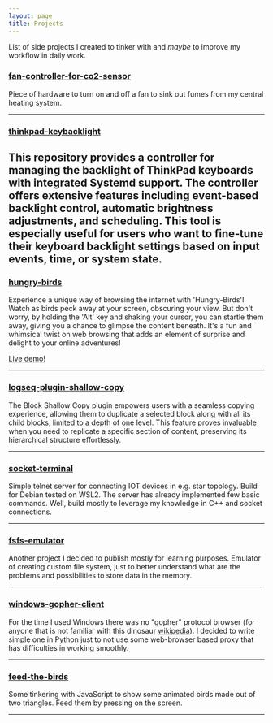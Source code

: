 ```yaml
---
layout: page
title: Projects
---
```


List of side projects I created to tinker with and _maybe_ to improve my workflow in daily work.

### [fan-controller-for-co2-sensor](https://mateuszmyalski.github.io/fan-controller-for-co2-sensor.html)
Piece of hardware to turn on and off a fan to sink out fumes from my central heating system.

---

### [thinkpad-keybacklight](https://github.com/MateuszMyalski/thinkpad-keybacklight)
This repository provides a controller for managing the backlight of ThinkPad keyboards with integrated Systemd support. The controller offers extensive features including event-based backlight control, automatic brightness adjustments, and scheduling. This tool is especially useful for users who want to fine-tune their keyboard backlight settings based on input events, time, or system state.
---

### [hungry-birds](https://github.com/MateuszMyalski/hungry-birds)
Experience a unique way of browsing the internet with 'Hungry-Birds'! Watch as birds peck away at your screen, obscuring your view. But don't worry, by holding the 'Alt' key and shaking your cursor, you can startle them away, giving you a chance to glimpse the content beneath. It's a fun and whimsical twist on web browsing that adds an element of surprise and delight to your online adventures!

[Live demo!](https://mateuszmyalski.github.io/static/hungry-birds/)

---

### [logseq-plugin-shallow-copy](https://github.com/MateuszMyalski/logseq-plugin-shallow-copy)
The Block Shallow Copy plugin empowers users with a seamless copying experience, allowing them to duplicate a selected block along with all its child blocks, limited to a depth of one level. This feature proves invaluable when you need to replicate a specific section of content, preserving its hierarchical structure effortlessly.

---

### [socket-terminal](https://github.com/MateuszMyalski/socket-terminal)
Simple telnet server for connecting IOT devices in e.g. star topology. Build for Debian tested on WSL2. The server has already implemented few basic commands.
Well, build mostly to leverage my knowledge in C++ and socket connections.

---

### [fsfs-emulator](https://github.com/MateuszMyalski/fsfs-emulator)
Another project I decided to publish mostly for learning purposes. Emulator of creating custom file system, just to better understand what are the problems and possibilities to store data in the memory.

---

### [windows-gopher-client](https://github.com/MateuszMyalski/windows-gopher-client)
For the time I used Windows there was no "gopher" protocol browser (for anyone that is not familiar with this dinosaur [wikipedia](https://en.wikipedia.org/wiki/Gopher_(protocol))). I decided to write simple one in Python just to not use some web-browser based proxy that has difficulties in working smoothly.

---

### [feed-the-birds](https://github.com/MateuszMyalski/feed-the-birds)
Some tinkering with JavaScript to show some animated birds made out of two triangles. Feed them by pressing on the screen.

---
